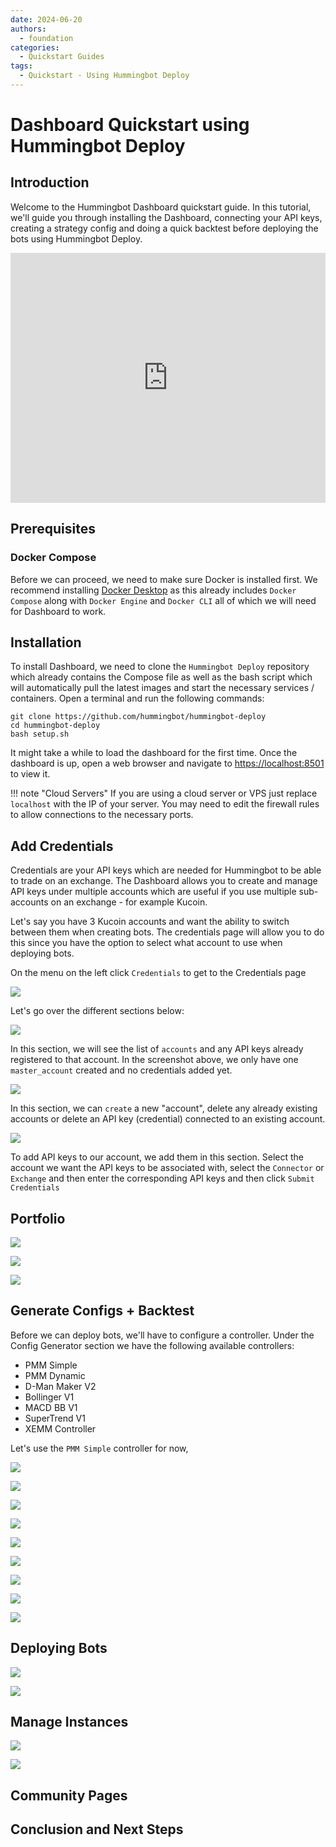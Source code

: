 ```yaml
---
date: 2024-06-20
authors:
  - foundation
categories:
  - Quickstart Guides
tags:
  - Quickstart - Using Hummingbot Deploy
---
```


# Dashboard Quickstart using Hummingbot Deploy

## Introduction

Welcome to the Hummingbot Dashboard quickstart guide. In this tutorial, we'll guide you through installing the Dashboard, connecting your API keys, creating a strategy config and doing a quick backtest before deploying the bots using Hummingbot Deploy.

<iframe style="width:100%; min-height:400px;" src="https://www.youtube.com/embed/AbezIhb6iJg" frameborder="0" allow="accelerometer; autoplay; encrypted-media; gyroscope; picture-in-picture" allowfullscreen></iframe>

## Prerequisites

### Docker Compose

Before we can proceed, we need to make sure Docker is installed first. We recommend installing [Docker Desktop](https://www.docker.com/products/docker-desktop/) as this already includes `Docker Compose` along with `Docker Engine` and `Docker CLI` all of which we will need for Dashboard to work.

## Installation

To install Dashboard, we need to clone the `Hummingbot Deploy` repository which already contains the Compose file as well as the bash script which will automatically pull the latest images and start the necessary services / containers. Open a terminal and run the following commands:

```
git clone https://github.com/hummingbot/hummingbot-deploy
cd hummingbot-deploy
bash setup.sh
```

It might take a while to load the dashboard for the first time. Once the dashboard is up, open a web browser and navigate to <https://localhost:8501> to view it.

!!! note "Cloud Servers"
    If you are using a cloud server or VPS just replace `localhost` with the IP of your server. You may need to edit the firewall rules to allow connections to the necessary ports.  

## Add Credentials

Credentials are your API keys which are needed for Hummingbot to be able to trade on an exchange. The Dashboard allows you to create and manage API keys under multiple accounts which are useful if you use multiple sub-accounts on an exchange - for example Kucoin. 

Let's say you have 3 Kucoin accounts and want the ability to switch between them when creating bots. The credentials page will allow you to do this since you have the option to select what account to use when deploying bots. 

On the menu on the left click `Credentials` to get to the Credentials page

[![](./credentials.png)](./credentials.png)

Let's go over the different sections below: 


[![](./credentials-1.png)](./credentials-1.png)

In this section, we will see the list of `accounts` and any API keys already registered to that account. In the screenshot above, we only have one `master_account` created and no credentials added yet. 

[![](./credentials-2.png)](./credentials-2.png)

In this section, we can `create` a new "account", delete any already existing accounts or delete an API key (credential) connected to an existing account. 

[![](./credentials-3.png)](./credentials-3.png)

To add API keys to our account, we add them in this section. Select the account we want the API keys to be associated with, select the `Connector` or `Exchange` and then enter the corresponding API keys and then click `Submit Credentials`


## Portfolio

[![](./portfolio.png)](./portfolio.png)

[![](./portfolio-1.png)](./portfolio-1.png)

[![](./portfolio-2.png)](./portfolio-2.png)

## Generate Configs + Backtest

Before we can deploy bots, we'll have to configure a controller. Under the Config Generator section we have the following available controllers:

- PMM Simple 
- PMM Dynamic
- D-Man Maker V2
- Bollinger V1
- MACD BB V1
- SuperTrend V1
- XEMM Controller

Let's use the `PMM Simple` controller for now, 

[![](./config.png)](./config.png)

[![](./config-1.png)](./config-1.png)

[![](./config-2.png)](./config-2.png)

[![](./config-3.png)](./config-3.png)

[![](./config-4.png)](./config-4.png)

[![](./config-5.png)](./config-5.png)

[![](./config-6.png)](./config-6.png)

[![](./config-7.png)](./config-7.png)

[![](./config-8.png)](./config-8.png)


## Deploying Bots

[![](./deploy.png)](./deploy.png)

[![](./deploy-1.png)](./deploy-1.png)

## Manage Instances

[![](./instances.png)](./instances.png)


[![](./instances-1.png)](./instances-1.png)

## Community Pages

## Conclusion and Next Steps




